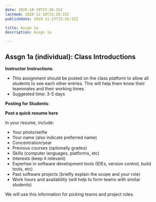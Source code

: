 ```yaml
---
date: 2020-10-19T15:26:15Z
lastmod: 2020-12-20T15:26:15Z 
publishdate: 2019-11-23T15:26:15Z

title: Assgn 1a
description: Assgn 1a

---
```


## Assgn 1a (individual): Class Introductions

**Instructor Instructions**: 
* This assignment should be posted on the class platform to allow all students to see each other entries. This will help them know their teammates and their working times.
* Suggested time: 3-5 days

**Posting for Students**:

**Post a quick resume here**

In your resume, include:

* Your photo/selfie
* Your name (also indicate preferred name)
* Concentration/year
* Previous courses (optionally grades)
* Skills (computer languages, platforms, etc)
* Interests (keep it relevant)
* Expertise in software development tools (IDEs, version control, build tools, etc)
* Past software projects (briefly explain the scope and your role)
* Work hours and availability (will help to form teams with similar students)

We will use this information for picking teams and project roles.
